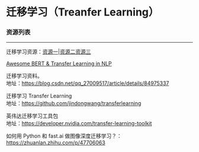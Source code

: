 # 迁移学习（Treanfer Learning）

### 资源列表
---

迁移学习资源：[资源一](https://github.com/artix41/awesome-transfer-learning)|[资源二](https://github.com/sun254/awesome-transfer-learning)[资源三](https://github.com/yanqi1811/awesome-transfer-learning)

[Awesome BERT & Transfer Learning in NLP](https://github.com/cedrickchee/awesome-bert-nlp)

迁移学习资料。</br>
地址：https://blog.csdn.net/qq_27009517/article/details/84975337

迁移学习 Transfer Learning </br>
地址：https://github.com/jindongwang/transferlearning

英伟达迁移学习工具包 </br>
地址：https://developer.nvidia.com/transfer-learning-toolkit

如何用 Python 和 fast.ai 做图像深度迁移学习？：https://zhuanlan.zhihu.com/p/47706063
